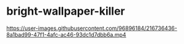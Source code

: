 # bright-wallpaper-killer


https://user-images.githubusercontent.com/96896184/216736436-8a1bad99-47f1-4afc-ac46-93dc1d7dbb6a.mp4


